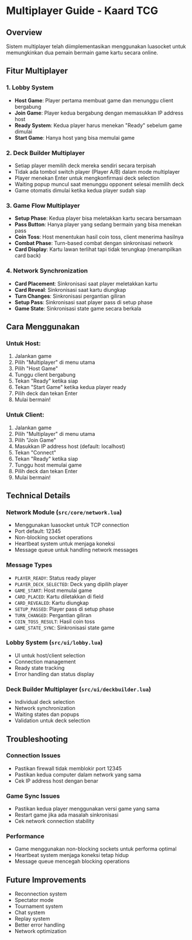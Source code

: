 # Multiplayer Guide - Kaard TCG

## Overview
Sistem multiplayer telah diimplementasikan menggunakan luasocket untuk memungkinkan dua pemain bermain game kartu secara online.

## Fitur Multiplayer

### 1. Lobby System
- **Host Game**: Player pertama membuat game dan menunggu client bergabung
- **Join Game**: Player kedua bergabung dengan memasukkan IP address host
- **Ready System**: Kedua player harus menekan "Ready" sebelum game dimulai
- **Start Game**: Hanya host yang bisa memulai game

### 2. Deck Builder Multiplayer
- Setiap player memilih deck mereka sendiri secara terpisah
- Tidak ada tombol switch player (Player A/B) dalam mode multiplayer
- Player menekan Enter untuk mengkonfirmasi deck selection
- Waiting popup muncul saat menunggu opponent selesai memilih deck
- Game otomatis dimulai ketika kedua player sudah siap

### 3. Game Flow Multiplayer
- **Setup Phase**: Kedua player bisa meletakkan kartu secara bersamaan
- **Pass Button**: Hanya player yang sedang bermain yang bisa menekan pass
- **Coin Toss**: Host menentukan hasil coin toss, client menerima hasilnya
- **Combat Phase**: Turn-based combat dengan sinkronisasi network
- **Card Display**: Kartu lawan terlihat tapi tidak terungkap (menampilkan card back)

### 4. Network Synchronization
- **Card Placement**: Sinkronisasi saat player meletakkan kartu
- **Card Reveal**: Sinkronisasi saat kartu diungkap
- **Turn Changes**: Sinkronisasi pergantian giliran
- **Setup Pass**: Sinkronisasi saat player pass di setup phase
- **Game State**: Sinkronisasi state game secara berkala

## Cara Menggunakan

### Untuk Host:
1. Jalankan game
2. Pilih "Multiplayer" di menu utama
3. Pilih "Host Game"
4. Tunggu client bergabung
5. Tekan "Ready" ketika siap
6. Tekan "Start Game" ketika kedua player ready
7. Pilih deck dan tekan Enter
8. Mulai bermain!

### Untuk Client:
1. Jalankan game
2. Pilih "Multiplayer" di menu utama
3. Pilih "Join Game"
4. Masukkan IP address host (default: localhost)
5. Tekan "Connect"
6. Tekan "Ready" ketika siap
7. Tunggu host memulai game
8. Pilih deck dan tekan Enter
9. Mulai bermain!

## Technical Details

### Network Module (`src/core/network.lua`)
- Menggunakan luasocket untuk TCP connection
- Port default: 12345
- Non-blocking socket operations
- Heartbeat system untuk menjaga koneksi
- Message queue untuk handling network messages

### Message Types
- `PLAYER_READY`: Status ready player
- `PLAYER_DECK_SELECTED`: Deck yang dipilih player
- `GAME_START`: Host memulai game
- `CARD_PLACED`: Kartu diletakkan di field
- `CARD_REVEALED`: Kartu diungkap
- `SETUP_PASSED`: Player pass di setup phase
- `TURN_CHANGED`: Pergantian giliran
- `COIN_TOSS_RESULT`: Hasil coin toss
- `GAME_STATE_SYNC`: Sinkronisasi state game

### Lobby System (`src/ui/lobby.lua`)
- UI untuk host/client selection
- Connection management
- Ready state tracking
- Error handling dan status display

### Deck Builder Multiplayer (`src/ui/deckbuilder.lua`)
- Individual deck selection
- Network synchronization
- Waiting states dan popups
- Validation untuk deck selection

## Troubleshooting

### Connection Issues
- Pastikan firewall tidak memblokir port 12345
- Pastikan kedua computer dalam network yang sama
- Cek IP address host dengan benar

### Game Sync Issues
- Pastikan kedua player menggunakan versi game yang sama
- Restart game jika ada masalah sinkronisasi
- Cek network connection stability

### Performance
- Game menggunakan non-blocking sockets untuk performa optimal
- Heartbeat system menjaga koneksi tetap hidup
- Message queue mencegah blocking operations

## Future Improvements
- Reconnection system
- Spectator mode
- Tournament system
- Chat system
- Replay system
- Better error handling
- Network optimization
